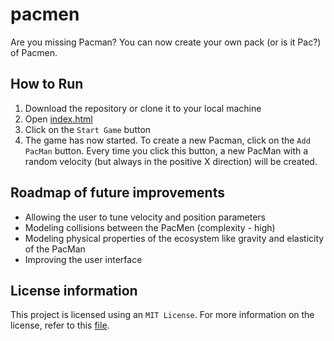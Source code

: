 # pacmen
Are you missing Pacman? You can now create your own pack (or is it Pac?) of Pacmen.

## How to Run

1. Download the repository or clone it to your local machine
2. Open [index.html](./index.html)
3. Click on the `Start Game` button
4. The game has now started. To create a new Pacman, click on the `Add PacMan` button. Every time you click this button, a new PacMan with a random velocity (but always in the positive X direction) will be created.

## Roadmap of future improvements

- Allowing the user to tune velocity and position parameters
- Modeling collisions between the PacMen (complexity - high)
- Modeling physical properties of the ecosystem like gravity and elasticity of the PacMan
- Improving the user interface

## License information

This project is licensed using an `MIT License`. For more information on the license, refer to this [file](./LICENSE).
